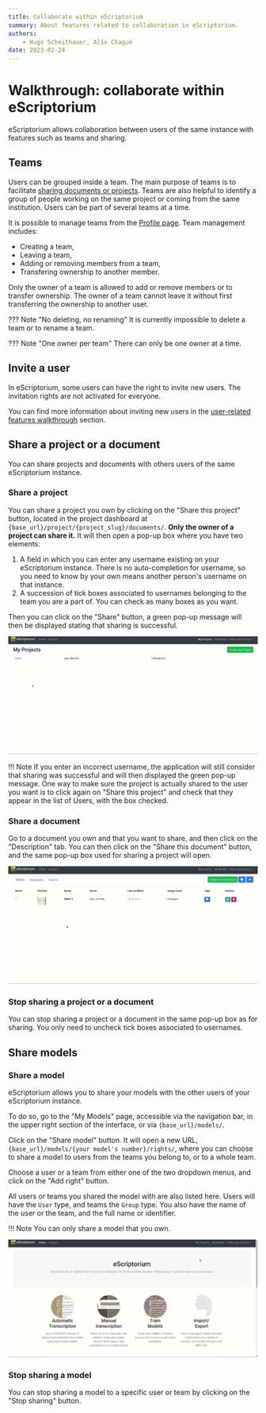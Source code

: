 ```yaml
---
title: Collaborate within eScriptorium
summary: About features related to collaboration in eScriptorium.
authors:
    - Hugo Scheithauer, Alix Chagué
date: 2023-02-24
---
```


# Walkthrough: collaborate within eScriptorium

eScriptorium allows collaboration between users of the same instance with features such as teams and sharing.

## Teams

Users can be grouped inside a team. The main purpose of teams is to facilitate [sharing documents or projects](#share-a-project-or-a-document). Teams are also helpful to identify a group of people working on the same project or coming from the same institution. Users can be part of several teams at a time.  

It is possible to manage teams from the [Profile page](users.md#review-and-edit-your-profile). Team management includes:  

- Creating a team,  
- Leaving a team,  
- Adding or removing members from a team,  
- Transfering ownership to another member.  

Only the owner of a team is allowed to add or remove members or to transfer ownership. The owner of a team cannot leave it without first transferring the ownership to another user.

??? Note "No deleting, no renaming"
    It is currently impossible to delete a team or to rename a team.

??? Note "One owner per team"
    There can only be one owner at a time.

## Invite a user

In eScriptorium, some users can have the right to invite new users. The invitation rights are not activated for everyone.

You can find more information about inviting new users in the [user-related features walkthrough](users.md#invite) section.

## Share a project or a document

You can share projects and documents with others users of the same eScriptorium instance.

### Share a project

You can share a project you own by clicking on the "Share this project" button, located in the project dashboard at `{base_url}/project/{project_slug}/documents/`. **Only the owner of a project can share it.** It will then open a pop-up box where you have two elements:

1. A field in which you can enter any username existing on your eScriptorium instance. There is no auto-completion for username, so you need to know by your own means another person's username on that instance.
2. A succession of tick boxes associated to usernames belonging to the team you are a part of. You can check as many boxes as you want.

Then you can click on the "Share" button, a green pop-up message will then be displayed stating that sharing is successful.

![image: Sharing a project from a project page](img/collaborate/escriptorium_collaborate_share_project.gif "Sharing a project")

!!! Note
    If you enter an incorrect username, the application will still consider that sharing was successful and will then displayed the green pop-up message. One way to make sure the project is actually shared to the user you want is to click again on "Share this project" and check that they appear in the list of Users, with the box checked.


### Share a document

Go to a document you own and that you want to share, and then click on the "Description" tab. You can then click on the "Share this document" button, and the same pop-up box used for sharing a project will open.

![image: Sharing a document from the "Description" tab of a document](img/collaborate/escriptorium_collaborate_share_document.gif "Sharing a document")

### Stop sharing a project or a document

You can stop sharing a project or a document in the same pop-up box as for sharing. You only need to uncheck tick boxes associated to usernames.

## Share models  

### Share a model

eScriptorium allows you to share your models with the other users of your eScriptorium instance.

To do so, go to the "My Models" page, accessible via the navigation bar, in the upper right section of the interface, or via `{base_url}/models/`.

Click on the "Share model" button. It will open a new URL, `{base_url}/models/{your model's number}/rights/`, where you can choose to share a model to users from the teams you belong to, or to a whole team.

Choose a user or a team from either one of the two dropdown menus, and click on the "Add right" button.

All users or teams you shared the model with are also listed here. Users will have the `User` type, and teams the `Group` type. You also have the name of the user or the team, and the full name or identifier.


!!! Note
    You can only share a model that you own.

![image: Sharing a model from the "My Models" page, with a team](img/collaborate/escriptorium_collaborate_share_model.gif "Sharing a model with a team")

### Stop sharing a model

You can stop sharing a model to a specific user or team by clicking on the "Stop sharing" button.
